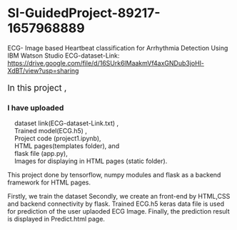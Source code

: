 # SI-GuidedProject-89217-1657968889
ECG- Image based Heartbeat classification for Arrhythmia Detection Using IBM Watson Studio
ECG-dataset-Link:
https://drive.google.com/file/d/16SUrk6lMaakmVf4axGNDub3joHl-XdBT/view?usp=sharing


<html>
<p style="font-size:19px;">In this project ,<br>
<h3>I have uploaded</h3>&nbsp &nbsp  dataset link(ECG-dataset-Link.txt) , <br>
 &nbsp &nbsp Trained model(ECG.h5) ,<br>
 &nbsp &nbsp   Project code (project1.ipynb),<br>
 &nbsp &nbsp  HTML pages(templates folder), and <br> 
 &nbsp &nbsp  flask file (app.py),<br>
 &nbsp &nbsp  Images for displaying in HTML pages (static folder).</p>
</html>

This project done by tensorflow, numpy modules and flask as a backend framework for HTML pages.

Firstly, we train the dataset
Secondly, we create an front-end by HTML,CSS and backend connectivity by flask.
Trained ECG.h5 keras data file is used for prediction of the user uplaoded ECG Image. 
Finally, the prediction result is displayed in Predict.html page.

